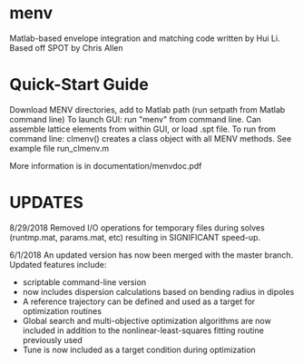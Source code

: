 # menv

Matlab-based envelope integration and matching code written by Hui Li. Based off SPOT by Chris Allen 

# Quick-Start Guide 
Download MENV directories, add to Matlab path (run setpath from Matlab command line)
To launch GUI: run "menv" from command line. Can assemble lattice elements from within GUI, or load .spt file.
To run from command line: clmenv() creates a class object with all MENV methods. See example file run_clmenv.m 

More information is in documentation/menvdoc.pdf



# UPDATES

8/29/2018
Removed I/O operations for temporary files during solves (runtmp.mat, params.mat, etc) resulting in SIGNIFICANT speed-up. 

6/1/2018
An updated version has now been merged with the master branch. Updated features include: 
* scriptable command-line version
* now includes dispersion calculations based on bending radius in dipoles
* A reference trajectory can be defined and used as a target for optimization routines
* Global search and multi-objective optimization algorithms are now included in addition to the nonlinear-least-squares fitting routine previously used
* Tune is now included as a target condition during optimization

